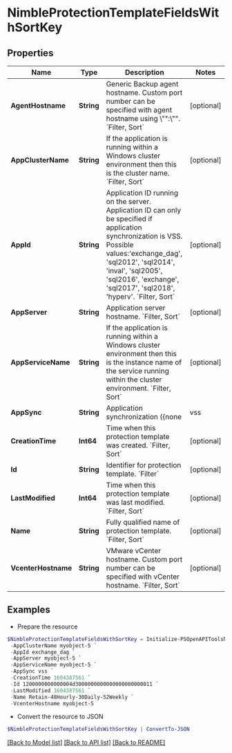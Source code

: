 # NimbleProtectionTemplateFieldsWithSortKey
## Properties

Name | Type | Description | Notes
------------ | ------------- | ------------- | -------------
**AgentHostname** | **String** | Generic Backup agent hostname. Custom port number can be specified with agent hostname using \\&quot;&quot;:\\&quot;&quot;. &#x60;Filter, Sort&#x60; | [optional] 
**AppClusterName** | **String** | If the application is running within a Windows cluster environment then this is the cluster name. &#x60;Filter, Sort&#x60; | [optional] 
**AppId** | **String** | Application ID running on the server. Application ID can only be specified if application synchronization is VSS.  Possible values:&#39;exchange_dag&#39;, &#39;sql2012&#39;, &#39;sql2014&#39;, &#39;inval&#39;, &#39;sql2005&#39;, &#39;sql2016&#39;, &#39;exchange&#39;, &#39;sql2017&#39;, &#39;sql2018&#39;, &#39;hyperv&#39;. &#x60;Filter, Sort&#x60; | [optional] 
**AppServer** | **String** | Application server hostname. &#x60;Filter, Sort&#x60; | [optional] 
**AppServiceName** | **String** | If the application is running within a Windows cluster environment then this is the instance name of the service running within the cluster environment. &#x60;Filter, Sort&#x60; | [optional] 
**AppSync** | **String** | Application synchronization ({none|vss|vmware|generic}). Possible values:&#39;vss&#39;, &#39;vmware&#39;, &#39;none&#39;, &#39;generic&#39;. &#x60;Filter, Sort&#x60; | [optional] 
**CreationTime** | **Int64** | Time when this protection template was created. &#x60;Filter, Sort&#x60; | [optional] 
**Id** | **String** | Identifier for protection template. &#x60;Filter&#x60; | [optional] 
**LastModified** | **Int64** | Time when this protection template was last modified. &#x60;Filter, Sort&#x60; | [optional] 
**Name** | **String** | Fully qualified name of protection template. &#x60;Filter, Sort&#x60; | [optional] 
**VcenterHostname** | **String** | VMware vCenter hostname. Custom port number can be specified with vCenter hostname. &#x60;Filter, Sort&#x60; | [optional] 

## Examples

- Prepare the resource
```powershell
$NimbleProtectionTemplateFieldsWithSortKey = Initialize-PSOpenAPIToolsNimbleProtectionTemplateFieldsWithSortKey  -AgentHostname myobject-5 `
 -AppClusterName myobject-5 `
 -AppId exchange_dag `
 -AppServer myobject-5 `
 -AppServiceName myobject-5 `
 -AppSync vss `
 -CreationTime 1604387561 `
 -Id 1200000000000004d3000000000000000000000011 `
 -LastModified 1604387561 `
 -Name Retain-48Hourly-30Daily-52Weekly `
 -VcenterHostname myobject-5
```

- Convert the resource to JSON
```powershell
$NimbleProtectionTemplateFieldsWithSortKey | ConvertTo-JSON
```

[[Back to Model list]](../README.md#documentation-for-models) [[Back to API list]](../README.md#documentation-for-api-endpoints) [[Back to README]](../README.md)

